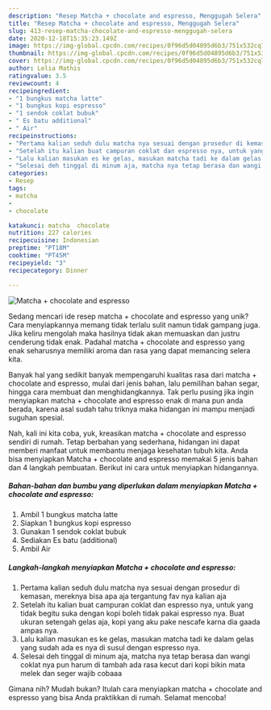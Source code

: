 ```yaml
---
description: "Resep Matcha + chocolate and espresso, Menggugah Selera"
title: "Resep Matcha + chocolate and espresso, Menggugah Selera"
slug: 413-resep-matcha-chocolate-and-espresso-menggugah-selera
date: 2020-12-18T15:35:23.149Z
image: https://img-global.cpcdn.com/recipes/0f96d5d04895d6b3/751x532cq70/matcha-chocolate-and-espresso-foto-resep-utama.jpg
thumbnail: https://img-global.cpcdn.com/recipes/0f96d5d04895d6b3/751x532cq70/matcha-chocolate-and-espresso-foto-resep-utama.jpg
cover: https://img-global.cpcdn.com/recipes/0f96d5d04895d6b3/751x532cq70/matcha-chocolate-and-espresso-foto-resep-utama.jpg
author: Lelia Mathis
ratingvalue: 3.5
reviewcount: 4
recipeingredient:
- "1 bungkus matcha latte"
- "1 bungkus kopi espresso"
- "1 sendok coklat bubuk"
- " Es batu additional"
- " Air"
recipeinstructions:
- "Pertama kalian seduh dulu matcha nya sesuai dengan prosedur di kemasan, mereknya bisa apa aja tergantung fav nya kalian aja"
- "Setelah itu kalian buat campuran coklat dan espresso nya, untuk yang tidak begitu suka dengan kopi boleh tidak pakai espresso nya. Buat ukuran setengah gelas aja, kopi yang aku pake nescafe karna dia gaada ampas nya."
- "Lalu kalian masukan es ke gelas, masukan matcha tadi ke dalam gelas yang sudah ada es nya di susul dengan espresso nya."
- "Selesai deh tinggal di minum aja, matcha nya tetap berasa dan wangi coklat nya pun harum di tambah ada rasa kecut dari kopi bikin mata melek dan seger wajib cobaaa"
categories:
- Resep
tags:
- matcha
- 
- chocolate

katakunci: matcha  chocolate 
nutrition: 227 calories
recipecuisine: Indonesian
preptime: "PT18M"
cooktime: "PT45M"
recipeyield: "3"
recipecategory: Dinner

---
```



![Matcha + chocolate and espresso](https://img-global.cpcdn.com/recipes/0f96d5d04895d6b3/751x532cq70/matcha-chocolate-and-espresso-foto-resep-utama.jpg)

Sedang mencari ide resep matcha + chocolate and espresso yang unik? Cara menyiapkannya memang tidak terlalu sulit namun tidak gampang juga. Jika keliru mengolah maka hasilnya tidak akan memuaskan dan justru cenderung tidak enak. Padahal matcha + chocolate and espresso yang enak seharusnya memiliki aroma dan rasa yang dapat memancing selera kita.

Banyak hal yang sedikit banyak mempengaruhi kualitas rasa dari matcha + chocolate and espresso, mulai dari jenis bahan, lalu pemilihan bahan segar, hingga cara membuat dan menghidangkannya. Tak perlu pusing jika ingin menyiapkan matcha + chocolate and espresso enak di mana pun anda berada, karena asal sudah tahu triknya maka hidangan ini mampu menjadi suguhan spesial.




Nah, kali ini kita coba, yuk, kreasikan matcha + chocolate and espresso sendiri di rumah. Tetap berbahan yang sederhana, hidangan ini dapat memberi manfaat untuk membantu menjaga kesehatan tubuh kita. Anda bisa menyiapkan Matcha + chocolate and espresso memakai 5 jenis bahan dan 4 langkah pembuatan. Berikut ini cara untuk menyiapkan hidangannya.

<!--inarticleads1-->

##### Bahan-bahan dan bumbu yang diperlukan dalam menyiapkan Matcha + chocolate and espresso:

1. Ambil 1 bungkus matcha latte
1. Siapkan 1 bungkus kopi espresso
1. Gunakan 1 sendok coklat bubuk
1. Sediakan  Es batu (additional)
1. Ambil  Air




<!--inarticleads2-->

##### Langkah-langkah menyiapkan Matcha + chocolate and espresso:

1. Pertama kalian seduh dulu matcha nya sesuai dengan prosedur di kemasan, mereknya bisa apa aja tergantung fav nya kalian aja
1. Setelah itu kalian buat campuran coklat dan espresso nya, untuk yang tidak begitu suka dengan kopi boleh tidak pakai espresso nya. Buat ukuran setengah gelas aja, kopi yang aku pake nescafe karna dia gaada ampas nya.
1. Lalu kalian masukan es ke gelas, masukan matcha tadi ke dalam gelas yang sudah ada es nya di susul dengan espresso nya.
1. Selesai deh tinggal di minum aja, matcha nya tetap berasa dan wangi coklat nya pun harum di tambah ada rasa kecut dari kopi bikin mata melek dan seger wajib cobaaa




Gimana nih? Mudah bukan? Itulah cara menyiapkan matcha + chocolate and espresso yang bisa Anda praktikkan di rumah. Selamat mencoba!
